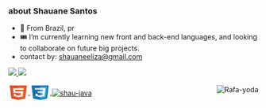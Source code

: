 ### about Shauane Santos

- 🎡 From Brazil, pr
- 🎟️ I’m currently learning new front and back-end languages, and 
  looking to collaborate on future big projects. 
- contact by: shauaneeliza@gmail.com
 <div>
  <a href="https://github.com/ShauSantos">
  <img height="180em" src="https://github-readme-stats.vercel.app/api?username=rafaballerini&show_icons=true&theme=tokyonight&include_all_commits=true&count_private=true"/>
  <img height="180em" src="https://github-readme-stats.vercel.app/api/top-langs/?username=ShauSantos&layout=compact&langs_count=16&theme=tokyonight"/>
</div>
<div style="display: inline_block"><br>
  <img align="center" alt="shau-HTML" height="30" width="40" src="https://raw.githubusercontent.com/devicons/devicon/master/icons/html5/html5-original.svg">
  <img align="center" alt="shau-CSS" height="30" width="40" src="https://raw.githubusercontent.com/devicons/devicon/master/icons/css3/css3-original.svg">
  <img align="center" alt="shau-java" height="30" width="40" src="https://cdn.jsdelivr.net/gh/devicons/devicon/icons/java/java-plain-wordmark.svg">
          
  <img align="right" alt="Rafa-yoda" src="https://cdn.discordapp.com/attachments/795358919417397249/825430589581688872/hi.gif">
</div>



